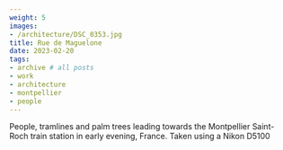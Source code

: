 ```yaml
---
weight: 5
images:
- /architecture/DSC_0353.jpg
title: Rue de Maguelone
date: 2023-02-20
tags:
- archive # all posts
- work
- architecture
- montpellier
- people
---
```


People, tramlines and palm trees leading towards the Montpellier Saint-Roch train station in early evening, France. Taken using a Nikon D5100

